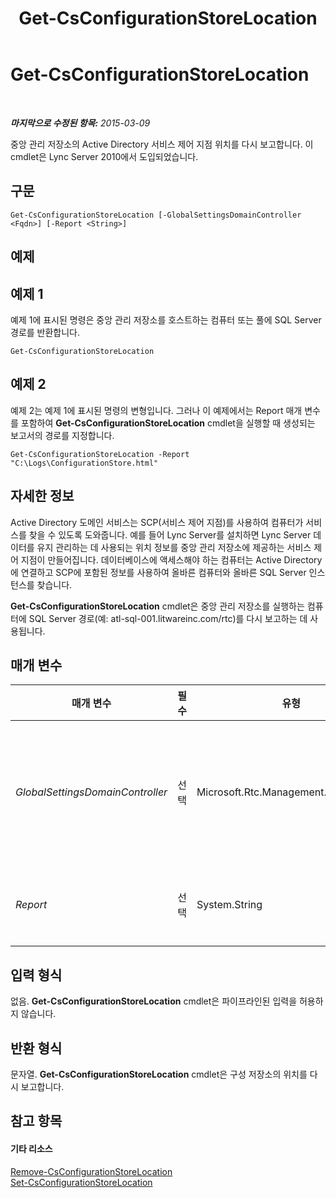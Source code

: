 ﻿---
title: Get-CsConfigurationStoreLocation
TOCTitle: Get-CsConfigurationStoreLocation
ms:assetid: abfda147-02fa-46a5-a988-d83daf4cc455
ms:mtpsurl: https://technet.microsoft.com/ko-kr/library/Gg412814(v=OCS.15)
ms:contentKeyID: 49304687
ms.date: 08/24/2015
mtps_version: v=OCS.15
ms.translationtype: HT
---

# Get-CsConfigurationStoreLocation

 

_**마지막으로 수정된 항목:** 2015-03-09_

중앙 관리 저장소의 Active Directory 서비스 제어 지점 위치를 다시 보고합니다. 이 cmdlet은 Lync Server 2010에서 도입되었습니다.

## 구문

    Get-CsConfigurationStoreLocation [-GlobalSettingsDomainController <Fqdn>] [-Report <String>]

## 예제

## 예제 1

예제 1에 표시된 명령은 중앙 관리 저장소를 호스트하는 컴퓨터 또는 풀에 SQL Server 경로를 반환합니다.

    Get-CsConfigurationStoreLocation

## 예제 2

예제 2는 예제 1에 표시된 명령의 변형입니다. 그러나 이 예제에서는 Report 매개 변수를 포함하여 **Get-CsConfigurationStoreLocation** cmdlet을 실행할 때 생성되는 보고서의 경로를 지정합니다.

    Get-CsConfigurationStoreLocation -Report "C:\Logs\ConfigurationStore.html"

## 자세한 정보

Active Directory 도메인 서비스는 SCP(서비스 제어 지점)를 사용하여 컴퓨터가 서비스를 찾을 수 있도록 도와줍니다. 예를 들어 Lync Server를 설치하면 Lync Server 데이터를 유지 관리하는 데 사용되는 위치 정보를 중앙 관리 저장소에 제공하는 서비스 제어 지점이 만들어집니다. 데이터베이스에 액세스해야 하는 컴퓨터는 Active Directory에 연결하고 SCP에 포함된 정보를 사용하여 올바른 컴퓨터와 올바른 SQL Server 인스턴스를 찾습니다.

**Get-CsConfigurationStoreLocation** cmdlet은 중앙 관리 저장소를 실행하는 컴퓨터에 SQL Server 경로(예: atl-sql-001.litwareinc.com/rtc)를 다시 보고하는 데 사용됩니다.

## 매개 변수


<table>
<colgroup>
<col style="width: 25%" />
<col style="width: 25%" />
<col style="width: 25%" />
<col style="width: 25%" />
</colgroup>
<thead>
<tr class="header">
<th>매개 변수</th>
<th>필수</th>
<th>유형</th>
<th>설명</th>
</tr>
</thead>
<tbody>
<tr class="odd">
<td><p><em>GlobalSettingsDomainController</em></p></td>
<td><p>선택</p></td>
<td><p>Microsoft.Rtc.Management.Deploy.Fqdn</p></td>
<td><p>전역 설정이 저장되는 도메인 컨트롤러의 FQDN(정규화된 도메인 이름)입니다. 전역 설정이 Active Directory 시스템 컨테이너에 저장된 경우 이 매개 변수는 루트 도메인 컨트롤러를 가리켜야 합니다. 전역 설정이 구성 컨테이너에 저장된 경우 아무 도메인 컨트롤러나 사용할 수 있으며 이 매개 변수는 생략해도 됩니다.</p></td>
</tr>
<tr class="even">
<td><p><em>Report</em></p></td>
<td><p>선택</p></td>
<td><p>System.String</p></td>
<td><p>cmdlet이 실행될 때 만들어지는 로그 파일의 파일 경로를 지정하는 데 사용됩니다(예: -Report &quot;C:\Logs\ConfigurationStore.html&quot;).</p></td>
</tr>
</tbody>
</table>


## 입력 형식

없음. **Get-CsConfigurationStoreLocation** cmdlet은 파이프라인된 입력을 허용하지 않습니다.

## 반환 형식

문자열. **Get-CsConfigurationStoreLocation** cmdlet은 구성 저장소의 위치를 다시 보고합니다.

## 참고 항목

#### 기타 리소스

[Remove-CsConfigurationStoreLocation](remove-csconfigurationstorelocation.md)  
[Set-CsConfigurationStoreLocation](set-csconfigurationstorelocation.md)

